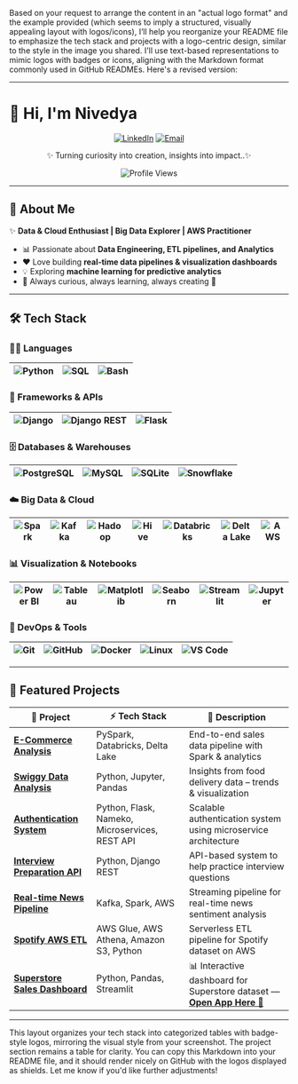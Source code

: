 Based on your request to arrange the content in an "actual logo format" and the example provided (which seems to imply a structured, visually appealing layout with logos/icons), I’ll help you reorganize your README file to emphasize the tech stack and projects with a logo-centric design, similar to the style in the image you shared. I'll use text-based representations to mimic logos with badges or icons, aligning with the Markdown format commonly used in GitHub READMEs. Here's a revised version:

---

# 👋 Hi, I'm Nivedya

<p align="center">
  <a href="https://linkedin.com/in/nivedya-k"><img src="https://img.shields.io/badge/LinkedIn-blue?style=for-the-badge&logo=linkedin" alt="LinkedIn" /></a>
  <a href="mailto:nivedyak1112@gmail.com"><img src="https://img.shields.io/badge/Email-red?style=for-the-badge&logo=gmail" alt="Email" /></a>
</p>

<p align="center">
  ✨ Turning curiosity into creation, insights into impact..✨
</p>

<p align="center">
  <img src="https://komarev.com/ghpvc/?username=Nivedya2000&label=Profile%20Views&color=blue&style=flat-square" alt="Profile Views" />
</p>

---

## 🚀 About Me

✨ **Data & Cloud Enthusiast | Big Data Explorer | AWS Practitioner**  

- 📊 Passionate about **Data Engineering, ETL pipelines, and Analytics**  
- ❤️ Love building **real-time data pipelines & visualization dashboards**  
- 💡 Exploring **machine learning for predictive analytics**  
- 🌱 Always curious, always learning, always creating 🚀  

---

## 🛠 Tech Stack

### 👩‍💻 Languages
| <img src="https://img.shields.io/badge/Python-3776AB?style=for-the-badge&logo=python&logoColor=white" alt="Python" /> | <img src="https://img.shields.io/badge/SQL-025E8C?style=for-the-badge&logo=postgresql&logoColor=white" alt="SQL" /> | <img src="https://img.shields.io/badge/Bash%20%2F%20Shell-121011?style=for-the-badge&logo=gnu-bash&logoColor=white" alt="Bash" /> |
|-------------------------------------------------------------|-----------------------------------------------------------|---------------------------------------------------------------------|

### 🧩 Frameworks & APIs
| <img src="https://img.shields.io/badge/Django-092E20?style=for-the-badge&logo=django&logoColor=white" alt="Django" /> | <img src="https://img.shields.io/badge/Django%20REST%20Framework-092E20?style=for-the-badge&logo=django&logoColor=white" alt="Django REST" /> | <img src="https://img.shields.io/badge/Flask-000000?style=for-the-badge&logo=flask&logoColor=white" alt="Flask" /> |
|------------------------------------------------------------|--------------------------------------------------------------------------------|------------------------------------------------------------|

### 🗄️ Databases & Warehouses
| <img src="https://img.shields.io/badge/PostgreSQL-316192?style=for-the-badge&logo=postgresql&logoColor=white" alt="PostgreSQL" /> | <img src="https://img.shields.io/badge/MySQL-005C84?style=for-the-badge&logo=mysql&logoColor=white" alt="MySQL" /> | <img src="https://img.shields.io/badge/SQLite-003B57?style=for-the-badge&logo=sqlite&logoColor=white" alt="SQLite" /> | <img src="https://img.shields.io/badge/Snowflake-29B5E8?style=for-the-badge&logo=snowflake&logoColor=white" alt="Snowflake" /> |
|--------------------------------------------------------------------------------|-----------------------------------------------------|-----------------------------------------------------|----------------------------------------------------------------|

### ☁️ Big Data & Cloud
| <img src="https://img.shields.io/badge/Apache%20Spark-E25A1C?style=for-the-badge&logo=apachespark&logoColor=white" alt="Spark" /> | <img src="https://img.shields.io/badge/Apache%20Kafka-231F20?style=for-the-badge&logo=apachekafka&logoColor=white" alt="Kafka" /> | <img src="https://img.shields.io/badge/Hadoop-66CCFF?style=for-the-badge&logo=apachehadoop&logoColor=black" alt="Hadoop" /> | <img src="https://img.shields.io/badge/Hive-FDEE21?style=for-the-badge&logo=apachehive&logoColor=black" alt="Hive" /> | <img src="https://img.shields.io/badge/Databricks-FF3621?style=for-the-badge&logo=databricks&logoColor=white" alt="Databricks" /> | <img src="https://img.shields.io/badge/Delta%20Lake-0A8FDC?style=for-the-badge" alt="Delta Lake" /> | <img src="https://img.shields.io/badge/AWS-FF9900?style=for-the-badge&logo=amazonaws&logoColor=white" alt="AWS" /> |
|--------------------------------------------------------------------------------|----------------------------------------------------|---------------------------------------------------|------------------------------------------------|------------------------------------------------------|------------------------------------------------|------------------------------------------------|

### 📊 Visualization & Notebooks
| <img src="https://img.shields.io/badge/Power%20BI-F2C811?style=for-the-badge&logo=powerbi&logoColor=black" alt="Power BI" /> | <img src="https://img.shields.io/badge/Tableau-E97627?style=for-the-badge&logo=tableau&logoColor=white" alt="Tableau" /> | <img src="https://img.shields.io/badge/Matplotlib-11557C?style=for-the-badge&logo=matplotlib&logoColor=white" alt="Matplotlib" /> | <img src="https://img.shields.io/badge/Seaborn-4EABE6?style=for-the-badge&logo=python&logoColor=white" alt="Seaborn" /> | <img src="https://img.shields.io/badge/Streamlit-FF4B4B?style=for-the-badge&logo=streamlit&logoColor=white" alt="Streamlit" /> | <img src="https://img.shields.io/badge/Jupyter-F37626?style=for-the-badge&logo=jupyter&logoColor=white" alt="Jupyter" /> |
|--------------------------------------------------------------------------------|---------------------------------------------------|---------------------------------------------------|------------------------------------------------|----------------------------------------------------|------------------------------------------------|

### 🔧 DevOps & Tools
| <img src="https://img.shields.io/badge/Git-F05032?style=for-the-badge&logo=git&logoColor=white" alt="Git" /> | <img src="https://img.shields.io/badge/GitHub-181717?style=for-the-badge&logo=github&logoColor=white" alt="GitHub" /> | <img src="https://img.shields.io/badge/Docker-2496ED?style=for-the-badge&logo=docker&logoColor=white" alt="Docker" /> | <img src="https://img.shields.io/badge/Linux-FCC624?style=for-the-badge&logo=linux&logoColor=black" alt="Linux" /> | <img src="https://img.shields.io/badge/VS%20Code-007ACC?style=for-the-badge&logo=visualstudiocode&logoColor=white" alt="VS Code" /> |
|------------------------------------------------|------------------------------------------------|------------------------------------------------|------------------------------------------------|---------------------------------------------------|

---

## 🚀 Featured Projects

| 🔗 Project                          | ⚡ Tech Stack                          | 📖 Description                              |
|-------------------------------------|----------------------------------------|---------------------------------------------|
| [**E-Commerce Analysis**](https://github.com/Nivedya2000/ecommerce-analysis) | PySpark, Databricks, Delta Lake        | End-to-end sales data pipeline with Spark & analytics |
| [**Swiggy Data Analysis**](https://github.com/Nivedya2000/swiggydata_analysis) | Python, Jupyter, Pandas                | Insights from food delivery data – trends & visualization |
| [**Authentication System**](https://github.com/Nivedya2000/Microservice-Based-Authentication-System) | Python, Flask, Nameko, Microservices, REST API | Scalable authentication system using microservice architecture |
| [**Interview Preparation API**](https://github.com/Nivedya2000/Interview-Preparation-API) | Python, Django REST                   | API-based system to help practice interview questions |
| [**Real-time News Pipeline**](https://github.com/Nivedya2000/RealTimeNewsPipeline) | Kafka, Spark, AWS                     | Streaming pipeline for real-time news sentiment analysis |
| [**Spotify AWS ETL**](https://github.com/Nivedya2000/spotify-aws-etl) | AWS Glue, AWS Athena, Amazon S3, Python | Serverless ETL pipeline for Spotify dataset on AWS |
| [**Superstore Sales Dashboard**](https://github.com/Nivedya2000/superstore-sales-analysis) | Python, Pandas, Streamlit             | 📊 Interactive dashboard for Superstore dataset — [**Open App Here 🚀**](https://nivedya2000-superstore-sales-analysis.streamlit.app) |

---

This layout organizes your tech stack into categorized tables with badge-style logos, mirroring the visual style from your screenshot. The project section remains a table for clarity. You can copy this Markdown into your README file, and it should render nicely on GitHub with the logos displayed as shields. Let me know if you'd like further adjustments!
